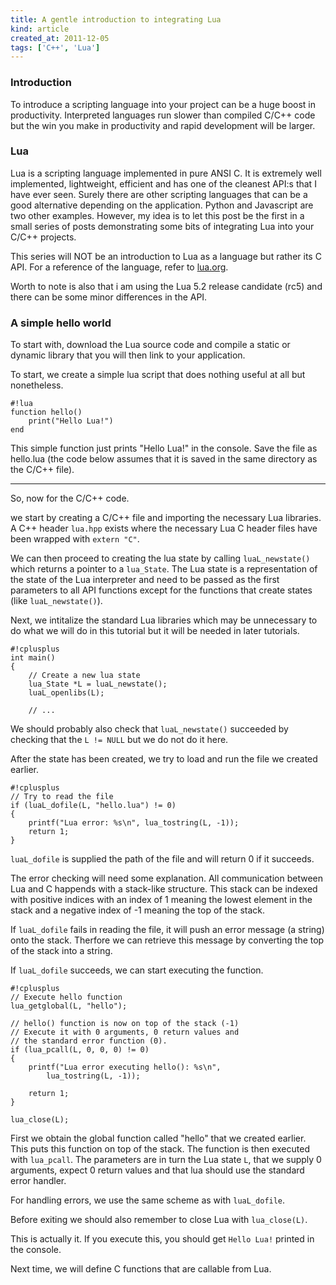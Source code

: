 ```yaml
---
title: A gentle introduction to integrating Lua
kind: article
created_at: 2011-12-05
tags: ['C++', 'Lua']
---
```


### Introduction
To introduce a scripting language into your project can be a huge
boost in productivity. Interpreted languages run slower than compiled
C/C++ code but the win you make in productivity and rapid development
will be larger.

### Lua
Lua is a scripting language implemented in pure ANSI C. It is
extremely well implemented, lightweight, efficient and has one of the
cleanest API:s that I have ever seen. Surely there are other scripting
languages that can be a good alternative depending on the
application. Python and Javascript are two other examples. However, my
idea is to let this post be the first in a small series of posts
demonstrating some bits of integrating Lua into your C/C++ projects.

This series will NOT be an introduction to Lua as a language but
rather its C API. For a reference of the language, refer to [lua.org](http://lua.org).

Worth to note is also that i am using the Lua 5.2 release candidate (rc5)
and there can be some minor differences in the API.

### A simple hello world
To start with, download the Lua source code and compile a static or
dynamic library that you will then link to your application.

To start, we create a simple lua script that does nothing useful at
all but nonetheless.

    #!lua
	function hello()
	    print("Hello Lua!")
    end
	
This simple function just prints "Hello Lua!" in the console. Save the
file as hello.lua (the code below assumes that it is saved in the same
directory as the C/C++ file).

---

So, now for the C/C++ code.

we start by creating a C/C++ file and importing the necessary Lua
libraries. A C++ header `lua.hpp` exists where the necessary Lua C
header files have been wrapped with `extern "C"`.

We can then proceed to creating the lua state by calling
`luaL_newstate()` which returns a pointer to a `lua_State`. The Lua
state is a representation of the state of the Lua interpreter and need
to be passed as the first parameters to all API functions except for
the functions that create states (like `luaL_newstate()`).

Next, we intitalize the standard Lua libraries which may be
unnecessary to do what we will do in this tutorial but it will be
needed in later tutorials.

    #!cplusplus
    int main()
    {
        // Create a new lua state
        lua_State *L = luaL_newstate();
        luaL_openlibs(L);
		
        // ...

We should probably also check that `luaL_newstate()` succeeded by
checking that the `L != NULL` but we do not do it here.

After the state has been created, we try to load and run the file we
created earlier.

    #!cplusplus
	// Try to read the file
	if (luaL_dofile(L, "hello.lua") != 0)
	{
        printf("Lua error: %s\n", lua_tostring(L, -1));
        return 1;
	}

`luaL_dofile` is supplied the path of the file and will return 0 if it
succeeds.

The error checking will need some explanation. All communication
between Lua and C happends with a stack-like structure. This stack can
be indexed with positive indices with an index of 1 meaning the lowest
element in the stack and a negative index of -1 meaning the top of the
stack.

If `luaL_dofile` fails in reading the file, it will push an error
message (a string) onto the stack. Therfore we can retrieve this
message by converting the top of the stack into a string.

If `luaL_dofile` succeeds, we can start executing the function.

    #!cplusplus
	// Execute hello function
	lua_getglobal(L, "hello");

	// hello() function is now on top of the stack (-1)
	// Execute it with 0 arguments, 0 return values and
	// the standard error function (0).
	if (lua_pcall(L, 0, 0, 0) != 0)
	{
        printf("Lua error executing hello(): %s\n", 
            lua_tostring(L, -1));
        
        return 1;
	}
	
	lua_close(L);
	
First we obtain the global function called "hello" that we created
earlier. This puts this function on top of the stack. The function is
then executed with `lua_pcall`. The parameters are in turn the Lua
state `L`, that we supply 0 arguments, expect 0 return values and
that lua should use the standard error handler.

For handling errors, we use the same scheme as with `luaL_dofile`.

Before exiting we should also remember to close Lua with `lua_close(L)`.

This is actually it. If you execute this, you should get `Hello Lua!`
printed in the console.

Next time, we will define C functions that are callable from Lua.
